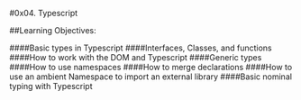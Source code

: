 #0x04. Typescript

##Learning Objectives:

####Basic types in Typescript
####Interfaces, Classes, and functions
####How to work with the DOM and Typescript
####Generic types
####How to use namespaces
####How to merge declarations
####How to use an ambient Namespace to import an external library
####Basic nominal typing with Typescript
